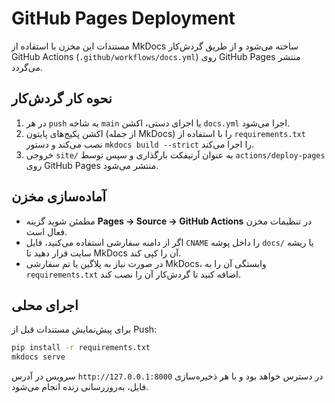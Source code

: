 # GitHub Pages Deployment

مستندات این مخزن با استفاده از MkDocs ساخته می‌شود و از طریق گردش‌کار GitHub Actions (`.github/workflows/docs.yml`) روی GitHub Pages منتشر می‌گردد.

## نحوه کار گردش‌کار
1. در هر `push` به شاخه `main` یا اجرای دستی، اکشن `docs.yml` اجرا می‌شود.
2. اکشن پکیج‌های پایتون (از جمله MkDocs) را با استفاده از `requirements.txt` نصب می‌کند و دستور `mkdocs build --strict` را اجرا می‌کند.
3. خروجی `site/` به عنوان آرتیفکت بارگذاری و سپس توسط `actions/deploy-pages` روی GitHub Pages منتشر می‌شود.

## آماده‌سازی مخزن
- مطمئن شوید گزینه **Pages → Source → GitHub Actions** در تنظیمات مخزن فعال است.
- اگر از دامنه سفارشی استفاده می‌کنید، فایل `CNAME` را داخل پوشه `docs/` یا ریشه سایت قرار دهید تا MkDocs آن را کپی کند.
- در صورت نیاز به پلاگین یا تم سفارشی MkDocs، وابستگی آن را به `requirements.txt` اضافه کنید تا گردش‌کار آن را نصب کند.

## اجرای محلی
برای پیش‌نمایش مستندات قبل از Push:

```bash
pip install -r requirements.txt
mkdocs serve
```

سرویس در آدرس `http://127.0.0.1:8000` در دسترس خواهد بود و با هر ذخیره‌سازی فایل، به‌روزرسانی زنده انجام می‌شود.

